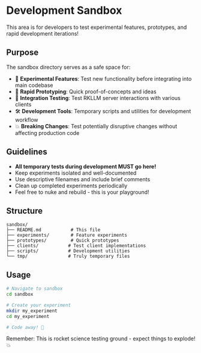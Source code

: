 # Development Sandbox

This area is for developers to test experimental features, prototypes, and rapid development iterations!

## Purpose

The sandbox directory serves as a safe space for:
- 🧪 **Experimental Features**: Test new functionality before integrating into main codebase
- 🚀 **Rapid Prototyping**: Quick proof-of-concepts and ideas
- 🔬 **Integration Testing**: Test RKLLM server interactions with various clients
- 🛠️ **Development Tools**: Temporary scripts and utilities for development workflow
- 💥 **Breaking Changes**: Test potentially disruptive changes without affecting production code

## Guidelines

- **All temporary tests during development MUST go here!**
- Keep experiments isolated and well-documented
- Use descriptive filenames and include brief comments
- Clean up completed experiments periodically
- Feel free to nuke and rebuild - this is your playground!

## Structure

```
sandbox/
├── README.md           # This file
├── experiments/        # Feature experiments
├── prototypes/         # Quick prototypes
├── clients/           # Test client implementations
├── scripts/           # Development utilities
└── tmp/               # Truly temporary files
```

## Usage

```bash
# Navigate to sandbox
cd sandbox

# Create your experiment
mkdir my_experiment
cd my_experiment

# Code away! 🚀
```

Remember: This is rocket science testing ground - expect things to explode! 💥